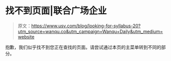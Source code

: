 # 找不到页面|联合广场企业

> 原文：<https://www.usv.com/blog/looking-for-syllabus-20?utm_source=wanqu.co&utm_campaign=Wanqu+Daily&utm_medium=website>

抱歉，我们似乎找不到您正在查找的页面。请尝试通过本页的主菜单转到不同的部分。